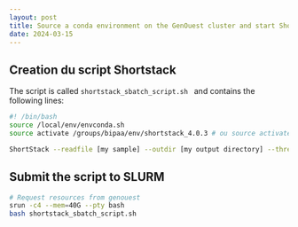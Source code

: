 ```yaml
---
layout: post
title: Source a conda environment on the GenOuest cluster and start Shortstack
date: 2024-03-15
---
```


## Creation du script Shortstack

The script is called `shortstack_sbatch_script.sh ` and contains the following lines: 

```bash
#! /bin/bash
source /local/env/envconda.sh
source activate /groups/bipaa/env/shortstack_4.0.3 # ou source activate /groups/bipaa/env/shortstack

ShortStack --readfile [my sample] --outdir [my output directory] --threads N --dn_mirna --genome [my genome] 
```

## Submit the script to SLURM 

```bash
# Request resources from genouest
srun -c4 --mem=40G --pty bash  
bash shortstack_sbatch_script.sh
```
